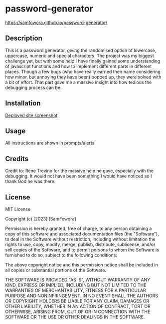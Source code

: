 # password-generator

https://samfowora.github.io/password-generator/

## Description

This is a password generator, giving the randomised option of lowercase, uppercase, numeric and special characters.
The project was my biggest challenge yet, but with some help I have finally gained some understanding of javascript functions and how to implement different parts in different places.
Though a few bugs (who have really earned their name considering how minor, but annoying they have been) popped up, they were solved with a bit of effort. That part gave me a massive insight into how tedious the debugging process can be.


## Installation

[Deployed site screenshot](password-generator/images/pwgendeployed.png)

## Usage

All instructions are shown in prompts/alerts

## Credits

Credit to:
Rene Trevino for the massive help he gave, especially with the debugging. It would not have been something I would have noticed so I thank God he was there.

## License

MIT License

Copyright (c) [2023] [SamFowora]

Permission is hereby granted, free of charge, to any person obtaining a copy of this software and associated documentation files (the "Software"), to deal in the Software without restriction, including without limitation the rights to use, copy, modify, merge, publish, distribute, sublicense, and/or sell copies of the Software, and to permit persons to whom the Software is furnished to do so, subject to the following conditions:

The above copyright notice and this permission notice shall be included in all copies or substantial portions of the Software.

THE SOFTWARE IS PROVIDED "AS IS", WITHOUT WARRANTY OF ANY KIND, EXPRESS OR IMPLIED, INCLUDING BUT NOT LIMITED TO THE WARRANTIES OF MERCHANTABILITY, FITNESS FOR A PARTICULAR PURPOSE AND NONINFRINGEMENT. IN NO EVENT SHALL THE AUTHORS OR COPYRIGHT HOLDERS BE LIABLE FOR ANY CLAIM, DAMAGES OR OTHER LIABILITY, WHETHER IN AN ACTION OF CONTRACT, TORT OR OTHERWISE, ARISING FROM, OUT OF OR IN CONNECTION WITH THE SOFTWARE OR THE USE OR OTHER DEALINGS IN THE SOFTWARE.
